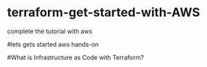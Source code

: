 # terraform-get-started-with-AWS
complete the tutorial with aws

#lets gets started aws hands-on

#What is Infrastructure as Code with Terraform?
